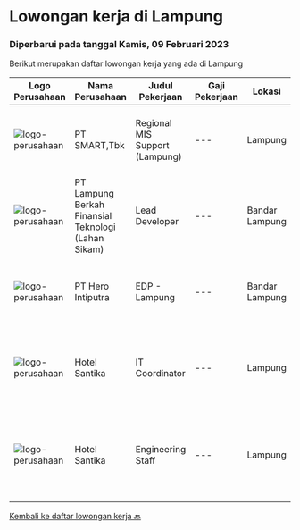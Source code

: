 
  # Lowongan kerja di Lampung

  ### Diperbarui pada tanggal Kamis, 09 Februari 2023

  Berikut merupakan daftar lowongan kerja yang ada di Lampung

  |Logo Perusahaan | Nama Perusahaan | Judul Pekerjaan | Gaji Pekerjaan | Lokasi | Deskripsi | Tanggal diunggah | Pranala |
  | -------------- | --------------- | --------------- | --------- | --------- | -------------- | ------- | ----------- |
  |![logo-perusahaan](https://image-service-cdn.seek.com.au/e0f2789e04f1707f717e820cb0fceb109a953b16/ee4dce1061f3f616224767ad58cb2fc751b8d2dc)|PT SMART,Tbk|Regional MIS Support (Lampung)|---|Lampung|Job Description:  Provides customer support services to internal and external customers. Applies working knowledge of day to day operating environment...|Kamis, 09 Februari 2023|https://www.jobstreet.co.id/id/job/regional-mis-support-lampung-4217423?token=0~6742c7b5-b2a7-4455-8eb8-a32726e83362&sectionRank=1&jobId=jobstreet-id-job-4217423|
|![logo-perusahaan](https://image-service-cdn.seek.com.au/13f812329313cac509a6284ef404e4101708992e/ee4dce1061f3f616224767ad58cb2fc751b8d2dc)|PT Lampung Berkah Finansial Teknologi (Lahan Sikam)|Lead Developer|---|Bandar Lampung|General Qualification:1. Adaptive and open minded.2. Excellent Leadership &amp; communication.3. Interpersonal skills &amp; high empathy.4. Work with...|Rabu, 08 Februari 2023|https://www.jobstreet.co.id/id/job/lead-developer-4194421?token=0~6742c7b5-b2a7-4455-8eb8-a32726e83362&sectionRank=2&jobId=jobstreet-id-job-4194421|
|![logo-perusahaan](https://image-service-cdn.seek.com.au/10b76902aa2a4d10d3618c989a3a431d87539bdb/ee4dce1061f3f616224767ad58cb2fc751b8d2dc)|PT Hero Intiputra|EDP - Lampung|---|Bandar Lampung|Persyaratan:•      Pendidikan minimal SMA/SMK atau sederajat•      Jujur, ulet dan berdisiplin•      Cekatan serta dapat bekerja di bawah...|Jumat, 13 Januari 2023|https://www.jobstreet.co.id/id/job/edp-lampung-4182569?token=0~6742c7b5-b2a7-4455-8eb8-a32726e83362&sectionRank=3&jobId=jobstreet-id-job-4182569|
|![logo-perusahaan](https://image-service-cdn.seek.com.au/e85c0d29621d01631d2a9d67a4404c408ea508db/ee4dce1061f3f616224767ad58cb2fc751b8d2dc)|Hotel Santika|IT Coordinator|---|Lampung|Min Diploma or Bachelor Degree of Information TechnologyMin 2 years Experiences of IThave knowledge of Operating System, Hardware Computer, Networking...|Sabtu, 28 Januari 2023|https://www.jobstreet.co.id/id/job/it-coordinator-1034387472?token=0~6742c7b5-b2a7-4455-8eb8-a32726e83362&sectionRank=4&jobId=jobstreet-id-job-1034387472|
|![logo-perusahaan](https://image-service-cdn.seek.com.au/e85c0d29621d01631d2a9d67a4404c408ea508db/ee4dce1061f3f616224767ad58cb2fc751b8d2dc)|Hotel Santika|Engineering Staff|---|Lampung|Minimum Diploma or Bachelor of Computer NetworkMinimum 2 years experience in a similar positionFluent in EnglishGood communicationsDate Posted:...|Sabtu, 14 Januari 2023|https://www.jobstreet.co.id/id/job/engineering-staff-1034387250?token=0~6742c7b5-b2a7-4455-8eb8-a32726e83362&sectionRank=5&jobId=jobstreet-id-job-1034387250|


  [Kembali ke daftar lowongan kerja 🔙](../README.md#daftar-lowongan-kerja)
  